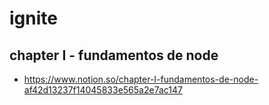 # ignite

## chapter I - fundamentos de node
- https://www.notion.so/chapter-I-fundamentos-de-node-af42d13237f14045833e565a2e7ac147

